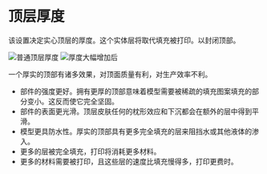 顶层厚度
====
该设置决定实心顶层的厚度。这个实体层将取代填充被打印。以封闭顶部。

<!--screenshot {
"image_path": "top_bottom_thickness_0.8.png",
"models": [{"script": "stamp.scad"}],
"camera_position": [0, 203, 30],
"settings": {
"wall_line_count": 0,
"top_bottom_thickness": 0.8
},
"colours": 64
}-->
<!--screenshot {
"image_path": "top_thickness.png",
"models": [{"script": "stamp.scad"}],
"camera_position": [0, 203, 30],
"settings": {
"wall_line_count": 0,
"top_thickness": 3
},
"colours": 64
}-->
![普通顶层厚度](../images/top_bottom_thickness_0.8.png)
![厚度大幅增加后](../images/top_thickness.png)

一个厚实的顶部有诸多效果，对顶面质量有利，对生产效率不利。
* 部件的强度更好。拥有更厚的顶部意味着模型需要被稀疏的填充图案填充的部分变小。这反而使它完全坚固。
* 部件的表面更光滑。顶层皮肤任何的枕形效应和下沉都会在额外的层中得到平滑。
* 模型更具防水性。厚实的顶部具有更多完全填充的层来阻挡水或其他液体的渗入。
* 更多的层被完全填充，打印将消耗更多材料。
* 更多的材料需要被打印，且这些层的速度比填充慢得多，打印更费时。
